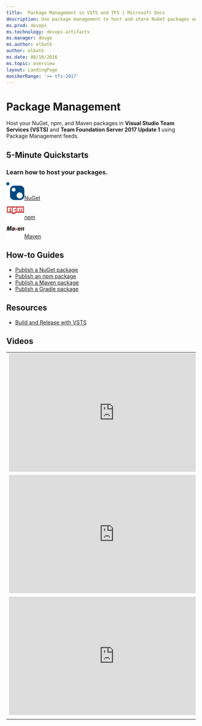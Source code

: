 ```yaml
---
title:  Package Management in VSTS and TFS | Microsoft Docs   
description: Use package management to host and share NuGet packages and npm modules with VSTS or Team Foundation Server
ms.prod: devops
ms.technology: devops-artifacts
ms.manager: douge
ms.author: elbatk
author: elbatk
ms.date: 08/10/2016
ms.topic: overview
layout: LandingPage
monikerRange: '>= tfs-2017'
---
```


# Package Management

Host your NuGet, npm, and Maven packages in **Visual Studio Team Services (VSTS)** and **Team Foundation Server 2017 Update 1** using Package Management feeds. 

## 5-Minute Quickstarts 

### Learn how to host your packages.

<div class="ico48Case halfStack"><div class="ico48Link"><a href="get-started-nuget.md"><img width="48" height="48" alt="" src="_img/index/logo_nuget.svg"><span>NuGet</span></a></div><div class="ico48Link"><a href="get-started-npm.md"><img width="48" height="48" alt="" src="_img/index/logo_npm.svg"><span>npm</span></a></div><div class="ico48Link"><a href="get-started-maven.md"><img width="48" height="48" alt="" src="_img/index/logo_maven.svg"><span>Maven</span></a></div></div>

## How-to Guides

- [Publish a NuGet package](nuget/publish.md)
- [Publish an npm package](npm/publish.md)
- [Publish a Maven package](maven/publish.md)
- [Publish a Gradle package](gradle/publish-package-gradle.md)

## Resources

- [Build and Release with VSTS](/vsts/pipelines/index)

## Videos
| | |
| --- | --- |
| <iframe width="560" height="315" src="https://www.youtube.com/embed/55LhCfB4JlE" frameborder="0" allow="autoplay; encrypted-media" allowfullscreen></iframe> | <iframe width="560" height="315" src="https://www.youtube.com/embed/m52wrocBvxs" frameborder="0" allow="autoplay; encrypted-media" allowfullscreen></iframe> |
| <iframe src="https://channel9.msdn.com/Events/Build/2017/P4110/player" width="560" height="315" allowFullScreen frameBorder="0"></iframe> | <iframe src="https://channel9.msdn.com/events/Ignite/Australia-2017/NET324/player" width="560" height="315" allowFullScreen frameBorder="0"></iframe> |
| <iframe src="https://channel9.msdn.com/Events/Visual-Studio/Visual-Studio-2017-Launch/T112/player" width="560" height="315" allowFullScreen frameBorder="0"></iframe> | <iframe src="https://channel9.msdn.com/Events/Connect/2017/T180/player" width="560" height="315" allowFullScreen frameBorder="0"></iframe> |
| | |





